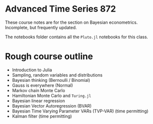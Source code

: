 # Advanced Time Series 872 

These course notes are for the section on Bayesian econometrics. Incomplete, but frequently updated. 

The notebooks folder contains all the `Pluto.jl` notebooks for this class.

# Rough course outline

- Introduction to Julia
- Sampling, random variables and distributions
- Bayesian thinking (Bernoulli / Binomial)
- Gauss is everywhere (Normal) 
- Markov chain Monte Carlo
- Hamiltonian Monte Carlo and `Turing.jl`
- Bayesian linear regression
- Bayesian Vector Autoregression (BVAR)
- Bayesian Time Varying Parameter VARs (TVP-VAR) (time permitting)
- Kalman filter (time permitting)

